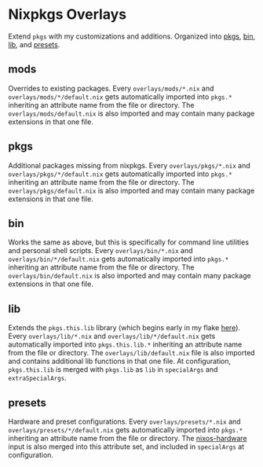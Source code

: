# Nixpkgs Overlays

Extend `pkgs` with my customizations and additions. Organized into
[pkgs](https://github.com/suderman/nixos/tree/main/overlays/pkgs),
[bin](https://github.com/suderman/nixos/tree/main/overlays/bin),
[lib](https://github.com/suderman/nixos/tree/main/overlays/lib), and
[presets](https://github.com/suderman/nixos/tree/main/overlays/presets). 

## mods

Overrides to existing packages. Every `overlays/mods/*.nix` and
`overlays/mods/*/default.nix` gets automatically imported into `pkgs.*`
inheriting an attribute name from the file or directory. The
`overlays/mods/default.nix` is also imported and may contain many package
extensions in that one file.

## pkgs

Additional packages missing from nixpkgs. Every `overlays/pkgs/*.nix` and
`overlays/pkgs/*/default.nix` gets automatically imported into `pkgs.*`
inheriting an attribute name from the file or directory. The
`overlays/pkgs/default.nix` is also imported and may contain many package
extensions in that one file.

## bin

Works the same as above, but this is specifically for command line utilities
and personal shell scripts. Every `overlays/bin/*.nix` and
`overlays/bin/*/default.nix` gets automatically imported into `pkgs.*`
inheriting an attribute name from the file or directory. The
`overlays/bin/default.nix` is also imported and may contain many package
extensions in that one file.

## lib

Extends the `pkgs.this.lib` library (which begins early in my flake
[here](https://github.com/suderman/nixos/blob/main/this.nix#L6)). Every
`overlays/lib/*.nix` and `overlays/lib/*/default.nix` gets automatically
imported into `pkgs.this.lib.*` inheriting an attribute name from the file or
directory. The `overlays/lib/default.nix` file is also imported and contains
additional lib functions in that one file. At configuration, `pkgs.this.lib` 
is merged with `pkgs.lib` as `lib` in `specialArgs` and `extraSpecialArgs`. 

## presets

Hardware and preset configurations. Every `overlays/presets/*.nix` and
`overlays/presets/*/default.nix` gets automatically imported into `pkgs.*`
inheriting an attribute name from the file or directory. The 
[nixos-hardware](https://github.com/suderman/nixos/blob/main/flake.nix#L27) 
input is also merged into this attribute set, and included in `specialArgs` 
at configuration.
